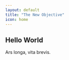 ```yaml
---
layout: default
title: "The New Objective"
icon: home
---
```


## Hello World

Ars longa, vita brevis.
